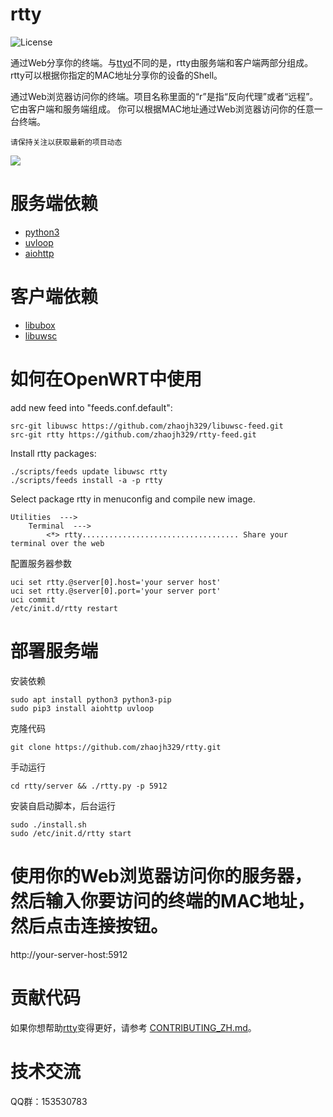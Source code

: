 # rtty

![](https://img.shields.io/badge/license-GPLV3-brightgreen.svg?style=plastic "License")

[ttyd]: https://github.com/tsl0922/ttyd
[libubox]: https://git.openwrt.org/?p=project/libubox.git
[libuwsc]: https://github.com/zhaojh329/libuwsc

通过Web分享你的终端。与[ttyd]不同的是，rtty由服务端和客户端两部分组成。
rtty可以根据你指定的MAC地址分享你的设备的Shell。

通过Web浏览器访问你的终端。项目名称里面的“r”是指“反向代理”或者“远程”。它由客户端和服务端组成。
你可以根据MAC地址通过Web浏览器访问你的任意一台终端。

`请保持关注以获取最新的项目动态`

![](https://github.com/zhaojh329/rtty/blob/master/rtty.svg)

# 服务端依赖
* [python3](https://www.python.org)
* [uvloop](https://github.com/MagicStack/uvloop)
* [aiohttp](https://github.com/aio-libs/aiohttp)

# 客户端依赖
* [libubox]
* [libuwsc]

# 如何在OpenWRT中使用
add new feed into "feeds.conf.default":

    src-git libuwsc https://github.com/zhaojh329/libuwsc-feed.git
    src-git rtty https://github.com/zhaojh329/rtty-feed.git

Install rtty packages:

    ./scripts/feeds update libuwsc rtty
    ./scripts/feeds install -a -p rtty

Select package rtty in menuconfig and compile new image.

    Utilities  --->
        Terminal  --->
            <*> rtty................................... Share your terminal over the web

配置服务器参数

    uci set rtty.@server[0].host='your server host'
    uci set rtty.@server[0].port='your server port'
    uci commit
    /etc/init.d/rtty restart

# 部署服务端
安装依赖

    sudo apt install python3 python3-pip
    sudo pip3 install aiohttp uvloop

克隆代码

    git clone https://github.com/zhaojh329/rtty.git

手动运行

    cd rtty/server && ./rtty.py -p 5912

安装自启动脚本，后台运行

    sudo ./install.sh
    sudo /etc/init.d/rtty start

# 使用你的Web浏览器访问你的服务器，然后输入你要访问的终端的MAC地址，然后点击连接按钮。
http://your-server-host:5912

# 贡献代码
如果你想帮助[rtty](https://github.com/zhaojh329/rtty)变得更好，请参考
[CONTRIBUTING_ZH.md](https://github.com/zhaojh329/rtty/blob/master/CONTRIBUTING_ZH.md)。

# 技术交流
QQ群：153530783
